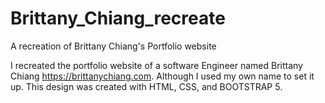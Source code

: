 # Brittany_Chiang_recreate
A recreation of Brittany Chiang's Portfolio website

I recreated the portfolio website of a software Engineer named Brittany Chiang https://brittanychiang.com.
Although I used my own name to set it up.
This design was created with HTML, CSS, and BOOTSTRAP 5.
